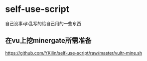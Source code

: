 # self-use-script
自己没事xjb乱写的给自己用的一些东西

## 在vu上挖minergate所需准备
https://github.com/YKilin/self-use-script/raw/master/vultr-mine.sh
